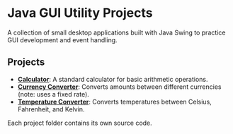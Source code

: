 # Java GUI Utility Projects

A collection of small desktop applications built with Java Swing to practice GUI development and event handling.

## Projects

*   **[Calculator](./calculator/)**: A standard calculator for basic arithmetic operations.
*   **[Currency Converter](./currency-converter/)**: Converts amounts between different currencies (note: uses a fixed rate).
*   **[Temperature Converter](./temperature-converter/)**: Converts temperatures between Celsius, Fahrenheit, and Kelvin.

Each project folder contains its own source code.
